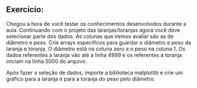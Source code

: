 ## Exercício:

Chegou a hora de você testar os conhecimentos desenvolvidos durante a aula. Continuando com o projeto das laranjas/toranjas agora você deve selecionar parte dos dados. As colunas que iremos avaliar são as de diâmetro e peso. Crie arrays específicos para guardar o diâmetro e peso da laranja e toranja. O diâmetro está na coluna zero e o peso na coluna 1. Os dados referentes a laranja vão até a linha 4999 e os referentes à toranja iniciam na linha 5000 do arquivo.

Após fazer a seleção de dados, importe a biblioteca matplotlib e crie um gráfico para a laranja e para a toranja do peso pelo diâmetro.
